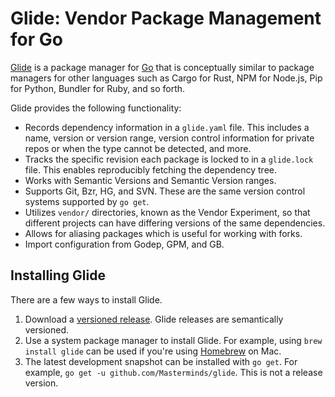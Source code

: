 # Glide: Vendor Package Management for Go

[Glide](https://glide.sh) is a package manager for [Go](https://golang.org) that is conceptually similar to package managers for other languages such as Cargo for Rust, NPM for Node.js, Pip for Python, Bundler for Ruby, and so forth.

Glide provides the following functionality:

* Records dependency information in a `glide.yaml` file. This includes a name, version or version range, version control information for private repos or when the type cannot be detected, and more.
* Tracks the specific revision each package is locked to in a `glide.lock` file. This enables reproducibly fetching the dependency tree.
* Works with Semantic Versions and Semantic Version ranges.
* Supports Git, Bzr, HG, and SVN. These are the same version control systems supported by `go get`.
* Utilizes `vendor/` directories, known as the Vendor Experiment, so that different projects can have differing versions of the same dependencies.
* Allows for aliasing packages which is useful for working with forks.
* Import configuration from Godep, GPM, and GB.

## Installing Glide

There are a few ways to install Glide.

1. Download a [versioned release](https://github.com/Masterminds/glide/releases). Glide releases are semantically versioned.
2. Use a system package manager to install Glide. For example, using `brew install glide` can be used if you're using [Homebrew](http://brew.sh) on Mac.
3. The latest development snapshot can be installed with `go get`. For example, `go get -u github.com/Masterminds/glide`. This is not a release version.
